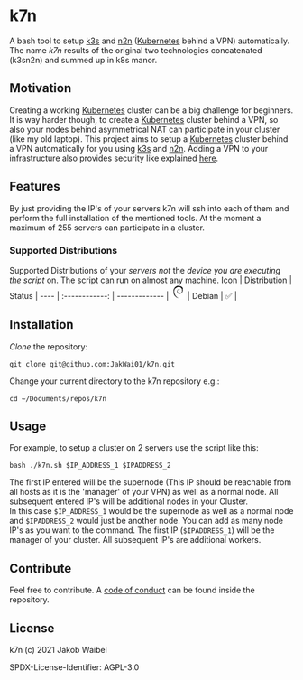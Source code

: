 # k7n
A bash tool to setup [k3s](https://github.com/k3s-io/k3s) and [n2n](https://github.com/ntop/n2n) ([Kubernetes](https://kubernetes.io) behind a VPN) automatically. The name *k7n* results of the original two technologies concatenated (k3sn2n) and summed up in k8s manor.

## Motivation
Creating a working [Kubernetes](https://kubernetes.io) cluster can be a big challenge for beginners. It is way harder though, to create a [Kubernetes](https://kubernetes.io) cluster behind a VPN, so also your nodes behind asymmetrical NAT can participate in your cluster (like my old laptop). This project aims to setup a [Kubernetes](https://kubernetes.io) cluster behind a VPN automatically for you using [k3s](https://github.com/k3s-io/k3s) and [n2n](https://github.com/ntop/n2n). Adding a VPN to your infrastructure also provides security like explained [here](https://www.intruder.io/blog/how-to-secure-the-kubernetes-api-behind-a-vpn).

## Features
By just providing the IP's of your servers k7n will ssh into each of them and perform the full installation of the mentioned tools. At the moment a maximum of 255 servers can participate in a cluster.

### Supported Distributions
Supported Distributions of your *servers* *not* the *device you are executing the script* on. The script can run on almost any machine.
Icon | Distribution  | Status        | 
---- | :------------: | ------------- |
<img src="https://github.com/vorillaz/devicons/blob/master/!SVG/debian.svg" width="25"> | Debian | ✅ |


## Installation
*Clone* the repository:  

```shell
git clone git@github.com:JakWai01/k7n.git
```  

Change your current directory to the k7n repository e.g.:  

```shell
cd ~/Documents/repos/k7n
```

## Usage
For example, to setup a cluster on 2 servers use the script like this:

```shell
bash ./k7n.sh $IP_ADDRESS_1 $IPADDRESS_2
```  

The first IP entered will be the supernode (This IP should be reachable from all hosts as it is the 'manager' of your VPN) as well as a normal node. All subsequent entered IP's will be additional nodes in your Cluster.  
In this case `$IP_ADDRESS_1` would be the supernode as well as a normal node and `$IPADDRESS_2` would just be another node.
You can add as many node IP's as you want to the command. The first IP (`$IPADDRESS_1`) will be the manager of your cluster.
All subsequent IP's are additional workers.

## Contribute
Feel free to contribute. A [code of conduct](https://github.com/JakWai01/k7n/blob/main/CODE_OF_CONDUCT.md) can be found inside the repository.

## License

k7n (c) 2021 Jakob Waibel

SPDX-License-Identifier: AGPL-3.0
